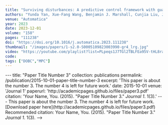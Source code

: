 ```yaml
---
title: "Surviving disturbances: A predictive control framework with guaranteed safety"
authors: "Yunda Yan, Xue-Fang Wang, Benjamin J. Marshall, Cunjia Liu, Jun Yang, Wen-Hua Chen"
venue: "Automatica"
year: 2023
date: 2023-12-01
volume: "158"
pages: "111238"
doi: "https://doi.org/10.1016/j.automatica.2023.111238"
thumbnail: "/images/papers/1-s2.0-S0005109823003990-gr4_lrg.jpg"
video: "https://youtube.com/playlist?list=PLpeqs1J7TGl2TBLFEa95V-tHL8rarK8TY"
code: 
tags: ["DOBC","MPC"]
---
```


<!-->
---
title: "Paper Title Number 3"
collection: publications
permalink: /publication/2015-10-01-paper-title-number-3
excerpt: 'This paper is about the number 3. The number 4 is left for future work.'
date: 2015-10-01
venue: 'Journal 1'
paperurl: 'http://academicpages.github.io/files/paper3.pdf'
citation: 'Your Name, You. (2015). &quot;Paper Title Number 3.&quot; <i>Journal 1</i>. 1(3).'
---
This paper is about the number 3. The number 4 is left for future work.

[Download paper here](http://academicpages.github.io/files/paper3.pdf)

Recommended citation: Your Name, You. (2015). "Paper Title Number 3." <i>Journal 1</i>. 1(3).
-->
